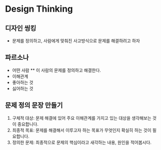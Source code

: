 # Design Thinking

## 디자인 씽킹
* 문제를 정의하고, 사람에게 맞춰진 사고방식으로 문제를 해결하려고 하자

## 파르소나
* 어떤 사람
    ** 이 사람의 문제를 정의하고 해결한다. 
* 이해관계
* 좋아하는 것
* 싫어하는 것

## 문제 정의 문장 만들기
1. 구체적 대상: 문제 해결에 있어 주요 이해관계를 가지고 있는 대상을 생각해보는 것이 중요합니다. 
2. 최종적 목표: 문제를 해결해서 이루고자 하는 목표가 무엇인지 확실히 하는 것이 필요합니다.
3. 정의한 문제: 최종적으로 문제의 핵심이라고 새각하는 내용, 원인을 적어봅시다. 